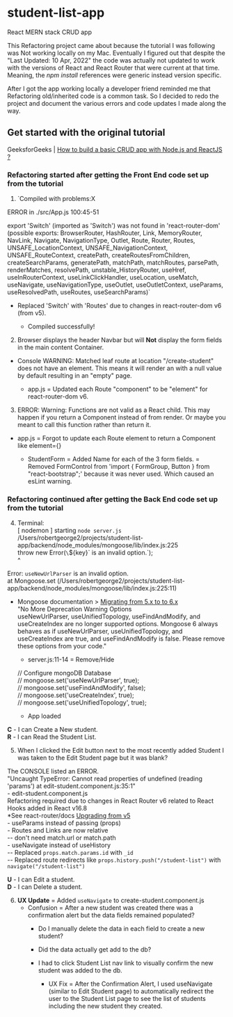 # student-list-app
React MERN stack CRUD app  

This Refactoring project came about because the tutorial I was following was Not working locally on my Mac.
Eventually I figured out that despite the "Last Updated: 10 Apr, 2022" the code was actually not updated to work with the versions of React and React Router that were current at that time. Meaning, the *npm install* references were generic instead version specific.  

After I got the app working locally a developer friend reminded me that Refactoring old/inherited code is a common task. So I decided to redo the project and document the various errors and code updates I made along the way.  

## Get started with the original tutorial
GeeksforGeeks | [How to build a basic CRUD app with Node.js and ReactJS ?](https://www.geeksforgeeks.org/how-to-build-a-basic-crud-app-with-node-js-and-reactjs/)

### Refactoring started after getting the Front End code set up from the tutorial

1. `Compiled with problems:X  

  ERROR in ./src/App.js 100:45-51  

  export 'Switch' (imported as 'Switch') was not found in 'react-router-dom' (possible exports: BrowserRouter, HashRouter, Link, MemoryRouter, NavLink, Navigate, NavigationType, Outlet, Route, Router, Routes, UNSAFE_LocationContext, UNSAFE_NavigationContext, UNSAFE_RouteContext, createPath, createRoutesFromChildren, createSearchParams, generatePath, matchPath, matchRoutes, parsePath, renderMatches, resolvePath, unstable_HistoryRouter, useHref, useInRouterContext, useLinkClickHandler, useLocation, useMatch, useNavigate, useNavigationType, useOutlet, useOutletContext, useParams, useResolvedPath, useRoutes, useSearchParams)`  
  
  - Replaced 'Switch' with 'Routes' due to changes in react-router-dom v6 (from v5).  

    - Compiled successfully!  

2. Browser displays the header Navbar but will **Not** display the form fields in the main content Container.  

  - Console WARNING: Matched leaf route at location "/create-student" does not have an element. This means it will render an <Outlet /> with a null value by default resulting in an "empty" page.  
  
    - app.js = Updated each Route "component" to be "element" for react-router-dom v6.  

3. ERROR: Warning: Functions are not valid as a React child. This may happen if you return a Component instead of <Component /> from render. Or maybe you meant to call this function rather than return it.  

  - app.js = Forgot to update each Route element to return a Component like element={<CreateStudent />}  
  
    - StudentForm = Added <label htmlFor="Name">Name</label> for each of the 3 form fields.
            = Removed FormControl from 'import { FormGroup, Button } from "react-bootstrap";' because it was never used. Which caused an esLint warning.

### Refactoring continued after getting the Back End code set up from the tutorial

4. Terminal:  
  [ nodemon ] starting `node server.js`  
  /Users/robertgeorge2/projects/student-list-app/backend/node_modules/mongoose/lib/index.js:225  
      throw new Error(`\`${key}\` is an invalid option.`);  
      ^  
        
  Error: `useNewUrlParser` is an invalid option.  
      at Mongoose.set (/Users/robertgeorge2/projects/student-list-app/backend/node_modules/mongoose/lib/index.js:225:11)  

  - Mongoose documentation > [Migrating from 5.x to to 6.x](https://mongoosejs.com/docs/migrating_to_6.html#no-more-deprecation-warning-options)  
        "No More Deprecation Warning Options  
        useNewUrlParser, useUnifiedTopology, useFindAndModify, and useCreateIndex are no longer supported options. Mongoose 6 always behaves as if useNewUrlParser, useUnifiedTopology, and useCreateIndex are true, and useFindAndModify is false. Please remove these options from your code."  

    - server.js:11-14 = Remove/Hide  
  
    // Configure mongoDB Database  
    // mongoose.set('useNewUrlParser', true);  
    // mongoose.set('useFindAndModify', false);  
    // mongoose.set('useCreateIndex', true);  
    // mongoose.set('useUnifiedTopology', true);

      - App loaded  

**C** - I can Create a New student.  
**R** - I can Read the Student List.  

5. When I clicked the Edit button next to the most recently added Student I was taken to the Edit Student page but it was blank?  

  The CONSOLE listed an ERROR.  
  "Uncaught TypeError: Cannot read properties of undefined (reading 'params') at edit-student.component.js:35:1"  
    - edit-student.component.js  
    Refactoring required due to changes in React Router v6 related to React Hooks added in React v16.8  
    *See react-router/docs [Upgrading from v5](https://github.com/remix-run/react-router/blob/main/docs/upgrading/v5.md#advantages-of-route-element)  
      - useParams instead of passing (props)  
      - Routes and Links are now relative  
          -- don't need match.url or match.path  
      - useNavigate instead of useHistory  
          -- Replaced `props.match.params.id` with `_id`  
          -- Replaced route redirects like `props.history.push("/student-list")` with `navigate("/student-list")`  

**U** - I can Edit a student.  
**D** - I can Delete a student.  

6. **UX Update** = Added `useNavigate` to create-student.component.js  
    - Confusion = After a new student was created there was a confirmation alert but the data fields remained populated?  
      - Do I manually delete the data in each field to create a new student?  
      - Did the data actually get add to the db?  
      - I had to click Student List nav link to visually confirm the new student was added to the db.  

        - UX Fix = After the Confirmation Alert, I used useNavigate (similar to Edit Student page) to automatically redirect the user to the Student List page to see the list of students including the new student they created.  